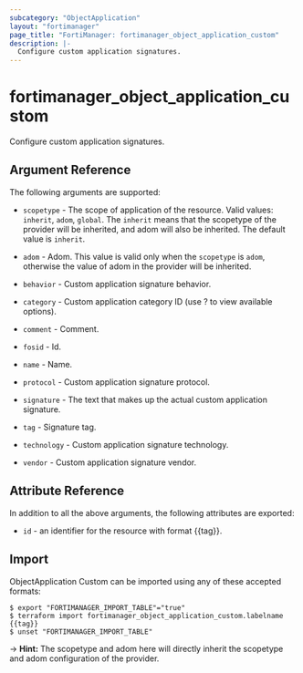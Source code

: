 ```yaml
---
subcategory: "ObjectApplication"
layout: "fortimanager"
page_title: "FortiManager: fortimanager_object_application_custom"
description: |-
  Configure custom application signatures.
---
```


# fortimanager_object_application_custom
Configure custom application signatures.

## Argument Reference


The following arguments are supported:

* `scopetype` - The scope of application of the resource. Valid values: `inherit`, `adom`, `global`. The `inherit` means that the scopetype of the provider will be inherited, and adom will also be inherited. The default value is `inherit`.
* `adom` - Adom. This value is valid only when the `scopetype` is `adom`, otherwise the value of adom in the provider will be inherited.

* `behavior` - Custom application signature behavior.
* `category` - Custom application category ID (use ? to view available options).
* `comment` - Comment.
* `fosid` - Id.
* `name` - Name.
* `protocol` - Custom application signature protocol.
* `signature` - The text that makes up the actual custom application signature.
* `tag` - Signature tag.
* `technology` - Custom application signature technology.
* `vendor` - Custom application signature vendor.


## Attribute Reference

In addition to all the above arguments, the following attributes are exported:
* `id` - an identifier for the resource with format {{tag}}.

## Import

ObjectApplication Custom can be imported using any of these accepted formats:
```
$ export "FORTIMANAGER_IMPORT_TABLE"="true"
$ terraform import fortimanager_object_application_custom.labelname {{tag}}
$ unset "FORTIMANAGER_IMPORT_TABLE"
```
-> **Hint:** The scopetype and adom here will directly inherit the scopetype and adom configuration of the provider.
